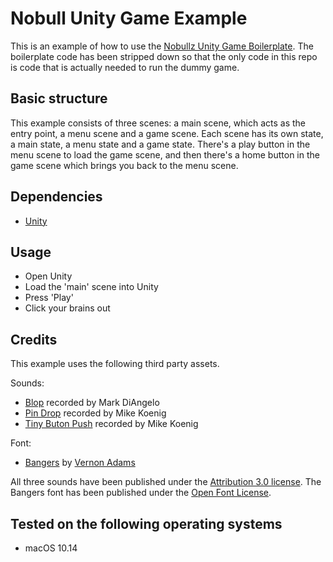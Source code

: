 # Nobull Unity Game Example

This is an example of how to use the [Nobullz Unity Game Boilerplate](https://github.com/grumpypixel/Nobullz-Unity-Game-Boilerplate). The boilerplate code has been stripped down so that the only code in this repo is code that is actually needed to run the dummy game.

## Basic structure

This example consists of three scenes: a main scene, which acts as the entry point, a menu scene and a game scene. Each scene has its own state, a main state, a menu state and a game state. There's a play button in the menu scene to load the game scene, and then there's a home button in the game scene which brings you back to the menu scene.

## Dependencies

- [Unity](https://unity3d.com/get-unity/download)

## Usage

- Open Unity
- Load the 'main' scene into Unity
- Press 'Play'
- Click your brains out

## Credits

This example uses the following third party assets.

Sounds:
- [Blop](http://soundbible.com/2067-Blop.html) recorded by Mark DiAngelo
- [Pin Drop](http://soundbible.com/1073-Pin-Drop.html) recorded by Mike Koenig
- [Tiny Buton Push](http://soundbible.com/419-Tiny-Button-Push.html) recorded by Mike Koenig

Font:
- [Bangers](https://fonts.google.com/specimen/Bangers) by [Vernon Adams](https://github.com/vernnobile)

All three sounds have been published under the [Attribution 3.0 license](https://creativecommons.org/licenses/by/3.0/).
The Bangers font has been published under the [Open Font License](https://scripts.sil.org/cms/scripts/page.php?site_id=nrsi&id=OFL_web).

## Tested on the following operating systems

- macOS 10.14
